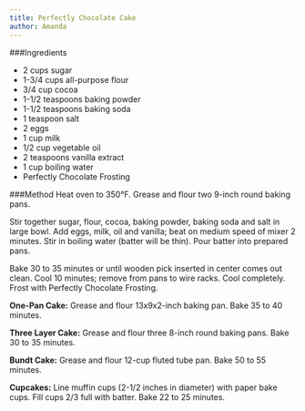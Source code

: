 ```yaml
---
title: Perfectly Chocolate Cake
author: Amanda
---
```


###Ingredients
* 2 cups sugar
* 1-3/4 cups all-purpose flour
* 3/4 cup cocoa
* 1-1/2 teaspoons baking powder
* 1-1/2 teaspoons baking soda
* 1 teaspoon salt
* 2 eggs
* 1 cup milk
* 1/2 cup vegetable oil
* 2 teaspoons vanilla extract
* 1 cup boiling water
* Perfectly Chocolate Frosting

###Method
Heat oven to 350°F. Grease and flour two 9-inch round baking pans.

Stir together sugar, flour, cocoa, baking powder, baking soda and salt in large bowl. Add eggs, milk, oil and vanilla; beat on medium speed of mixer 2 minutes. Stir in boiling water (batter will be thin). Pour batter into prepared pans.

Bake 30 to 35 minutes or until wooden pick inserted in center comes out clean. Cool 10 minutes; remove from pans to wire racks. Cool completely. Frost with Perfectly Chocolate Frosting.

**One-Pan Cake:** Grease and flour 13x9x2-inch baking pan. Bake 35 to 40 minutes.

**Three Layer Cake:** Grease and flour three 8-inch round baking pans. Bake 30 to 35 minutes.

**Bundt Cake:** Grease and flour 12-cup fluted tube pan. Bake 50 to 55 minutes.

**Cupcakes:** Line muffin cups (2-1/2 inches in diameter) with paper bake cups. Fill cups 2/3 full with batter. Bake 22 to 25 minutes.
